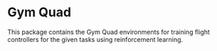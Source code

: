 # Gym Quad

This package contains the Gym Quad environments for training flight controllers for the given tasks using reinforcement learning.
